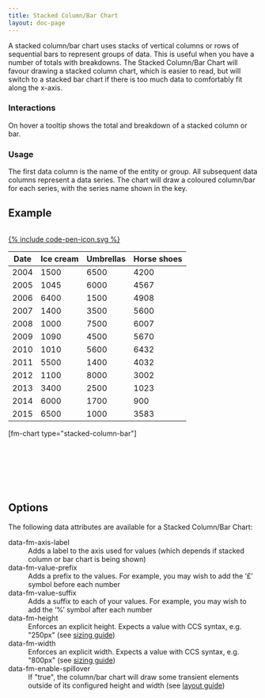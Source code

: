 ```yaml
---
title: Stacked Column/Bar Chart
layout: doc-page
---
```


<a id="stacked-column-bar-description"></a>

A stacked column/bar chart uses stacks of vertical columns or rows of sequential bars to represent groups of data. This is useful when you have a number of totals with breakdowns. The Stacked Column/Bar Chart will favour drawing a stacked column chart, which is easier to read, but will switch to a stacked bar chart if there is too much data to comfortably fit along the x-axis.

### Interactions

On hover a tooltip shows the total and breakdown of a stacked column or bar.

### Usage

The first data column is the name of the entity or group. All subsequent data columns represent a data series. The chart will draw a coloured column/bar for each series, with the series name shown in the key.

## Example

<pre class="line-numbers" data-src="/code-examples/stacked-column-bar-documentation.html"></pre>
<a href="http://codepen.io/Factmint/pen/gabaQx" class="codepen-button">
	{% include code-pen-icon.svg %}
</a>

<div id="demo" class="documentation-example-container">
<table class="fm-stacked-column-bar" data-fm-axis-label="Sales" data-fm-value-prefix="£">
	<thead>
		<tr>
			<th>Date</th>
			<th>Ice cream</th>
			<th>Umbrellas</th>
			<th>Horse shoes</th>
		</tr>
	</thead>
	<tbody>
		<tr>
			<td>2004</td>
			<td>1500</td>
			<td>6500</td>
			<td>4200</td>
		</tr>
		<tr>
			<td>2005</td>
			<td>1045</td>
			<td>6000</td>
			<td>4567</td>
		</tr>
		<tr>
			<td>2006</td>
			<td>6400</td>
			<td>1500</td>
			<td>4908</td>
		</tr>
		<tr>
			<td>2007</td>
			<td>1400</td>
			<td>3500</td>
			<td>5600</td>
		</tr>
		<tr>
			<td>2008</td>
			<td>1000</td>
			<td>7500</td>
			<td>6007</td>
		</tr>
		<tr>
			<td>2009</td>
			<td>1090</td>
			<td>4500</td>
			<td>5670</td>
		</tr>
		<tr>
			<td>2010</td>
			<td>1010</td>
			<td>5600</td>
			<td>6432</td>
		</tr>
		<tr>
			<td>2011</td>
			<td>5500</td>
			<td>1400</td>
			<td>4032</td>
		</tr>
		<tr>
			<td>2012</td>
			<td>1100</td>
			<td>8000</td>
			<td>3002</td>
		</tr>
		<tr>
			<td>2013</td>
			<td>3400</td>
			<td>2500</td>
			<td>1023</td>
		</tr>
		<tr>
			<td>2014</td>
			<td>6000</td>
			<td>1700</td>
			<td>900</td>
		</tr>
		<tr>
			<td>2015</td>
			<td>6500</td>
			<td>1000</td>
			<td>3583</td>
		</tr>
	</tbody>
</table>
[fm-chart type="stacked-column-bar"]
</div>

<h2 id="stacked-column-bar-options" style="padding-top:100px;">Options</h2>

The following data attributes are available for a Stacked Column/Bar Chart:

<dl>
 <dt>data-fm-axis-label</dt><dd>Adds a label to the axis used for values (which depends if stacked column or bar chart is being shown)</dd>
 <dt>data-fm-value-prefix</dt><dd>Adds a prefix to the values. For example, you may wish to add  the ‘£’ symbol before each number</dd>
 <dt>data-fm-value-suffix</dt><dd>Adds a suffix to each of your values. For example, you may wish to add  the ‘%’ symbol after each number</dd>
 <dt>data-fm-height</dt><dd>Enforces an explicit height. Expects a value with CCS syntax, e.g. "250px" (see <a href="/documentation/chart-layout-and-sizing/#size">sizing guide</a>)</dd>
 <dt>data-fm-width</dt><dd>Enforces an explicit width. Expects a value with CCS syntax, e.g. "800px" (see <a href="/documentation/chart-layout-and-sizing/#size">sizing guide</a>)</dd>
 <dt>data-fm-enable-spillover</dt><dd>If "true", the column/bar chart will draw some transient elements outside of its configured height and width (see <a href="/documentation/chart-layout-and-sizing/#spillover">layout guide</a>)</dd>
</dl>
